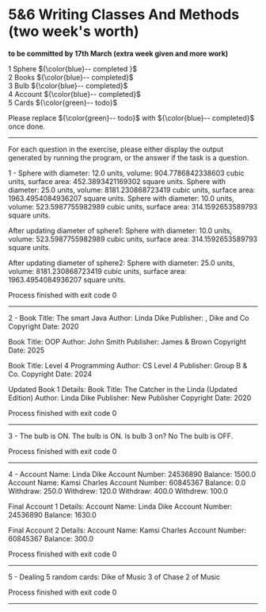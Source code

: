 # 5&6 Writing Classes And Methods (two week's worth)

**to be committed by 17th March (extra week given and more work)**

1 Sphere   ${\color{blue}-- completed }$\
2 Books               ${\color{blue}-- completed}$\
3 Bulb   ${\color{blue}-- completed}$\
4 Account  ${\color{blue}-- completed}$\
5 Cards ${\color{green}-- todo}$

Please replace ${\color{green}-- todo}$ with ${\color{blue}-- completed}$ once done.

---

For each question in the exercise, please either display the output generated by running the program, or the answer if the task is a question.

1 - Sphere with diameter: 12.0 units, volume: 904.7786842338603 cubic units, surface area: 452.3893421169302 square units.
Sphere with diameter: 25.0 units, volume: 8181.230868723419 cubic units, surface area: 1963.4954084936207 square units.
Sphere with diameter: 10.0 units, volume: 523.5987755982989 cubic units, surface area: 314.1592653589793 square units.

After updating diameter of sphere1:
Sphere with diameter: 10.0 units, volume: 523.5987755982989 cubic units, surface area: 314.1592653589793 square units.

After updating diameter of sphere2:
Sphere with diameter: 25.0 units, volume: 8181.230868723419 cubic units, surface area: 1963.4954084936207 square units.

Process finished with exit code 0

---

2 - Book Title: The smart Java
Author: Linda Dike
Publisher: , Dike and Co
Copyright Date: 2020

Book Title: OOP
Author: John Smith
Publisher: James & Brown
Copyright Date: 2025

Book Title: Level 4 Programming
Author: CS Level 4
Publisher: Group B & Co.
Copyright Date: 2024

Updated Book 1 Details:
Book Title: The Catcher in the Linda (Updated Edition)
Author: Linda Dike
Publisher: New Publisher
Copyright Date: 2020

Process finished with exit code 0

---

3 - The bulb is ON.
The bulb is ON.
Is bulb 3 on? No
The bulb is OFF.

Process finished with exit code 0

---

4 - Account Name: Linda Dike
Account Number: 24536890
Balance: 1500.0
Account Name: Kamsi Charles
Account Number: 60845367
Balance: 0.0
Withdraw: 250.0
Withdrew: 120.0
Withdraw: 400.0
Withdrew: 100.0

Final Account 1 Details:
Account Name: Linda Dike
Account Number: 24536890
Balance: 1630.0

Final Account 2 Details:
Account Name: Kamsi Charles
Account Number: 60845367
Balance: 300.0

Process finished with exit code 0

---

5 - Dealing 5 random cards:
Dike of Music
3 of Chase
2 of Music

Process finished with exit code 0

---
